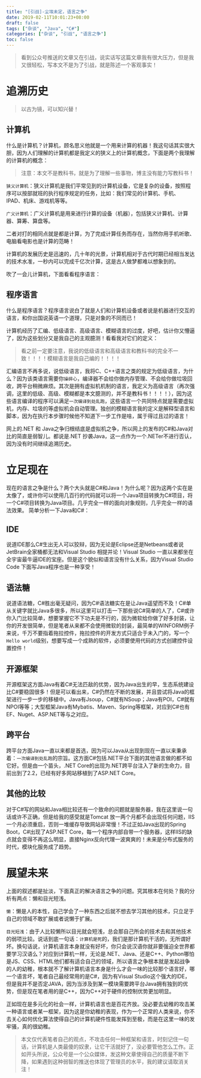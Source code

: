 ```yaml
---
title: "[引战]-尘埃未定，语言之争"
date: 2019-02-11T10:01:23+08:00
draft: false
tags: ["杂谈", "Java", "C#"]
categories: ["杂谈", "引战", "语言之争"]
toc: false
---
```


> 看到公众号推送的文章又在引战，说实话写这篇文章我有很大压力，但是我又很轻松，写本文不是为了引战，就是陈述一个客观事实！

# 追溯历史

> 以古为镜，可以知兴替！

## 计算机

什么是计算机？计算机，顾名思义他就是一个用来计算的机器！我这句话其实很大胆，因为人们理解的计算机都是我定义的狭义上的计算机概念，下面是两个我理解的计算机的概念：

> 注意：本文不是教科书，就是为了理解一些事物，博主没有能力写教科书！

`狭义计算机`：狭义计算机是我们平常见到的计算机设备，它是复杂的设备，按照程序可以按部就班的执行程序规定的任务，比如：我们常见的计算机、手机、IPAD、机床、游戏机等等。

`广义计算机`：广义计算机是用来进行计算的设备（机器），包括狭义计算机、计算器、算筹、算盘等。

二者对打的相同点就是都是计算，为了完成计算任务而存在，当然你用手机听歌、电脑看电影也是计算的范畴！

计算机的发展历史是迅速的，几十年的光景，计算机相对于古代时期已经相当发达的技术水准，一秒内可以完成千亿次计算，这是古人做梦都难以想象到的。

吹了一会儿计算机，下面看看程序语言：

## 程序语言

什么是程序语言？程序语言说白了就是人们和计算机设备或者说是机器进行交互的语言，和你出国说英语一个道理，只是对象的不同而已！

计算机经历了汇编、低级语言、高级语言、模糊语言的过度，好吧，估计你又懵逼了，因为这些划分又是我自己的主观臆测！看看我对它们的定义：

> 看之前一定要注意，我说的低级语言和高级语言和教科书的完全不一致！！！！模糊语言是我自己编的！！！！

汇编语言不再多说，说低级语言，我将C、C++语言之类的规定为低级语言，为什么？因为该类语言需要你`操碎心`，编译器不会给你做内存管理、不会给你做垃圾回收，跨平台稍微麻烦。其次是拥有虚拟机机制的语言，我定义为高级语言（再次强调，这里的低级、高级、模糊都是本文臆测的，并不是教科书！！！！），因为这些语言编译的程序可以满足`一次编译到处乱跑`，这些语言一个共同特点就是需要虚拟机，内存、垃圾的等虚拟机会自动管理。独创的模糊语言我的定义是解释型语言和脚本，因为在执行本步骤时候他不知道下一步工作是啥，属于得过且过的语言！

网上的.NET 和 Java之争归根结底是虚拟机之争，所以网上的发布的C#和Java对比的简直是弱智儿。都说是.NET 抄袭Java，这一点作为一个.NETer不进行否认，因为没有时间继续追溯历史。

# 立足现在

现在的语言之争是什么？两个大头就是C#和Java！为什么呢？因为这两个实在是太像了，或许你可以使用几百行的代码就可以将一个Java项目转换为C#项目，将一个C#项目转换为Java项目。几乎完全一样的面向对象规则，几乎完全一样的语法效果。
简单分析一下Java和C#：

## IDE

说道IDE那么C#生出无人可以狡辩，因为无论是Eclipse还是Netbeans或者说JetBrain全家桶都无法和Visual Studio 相提并论！Visual Studio 一直以来都坐在全宇宙最牛逼IDE的宝座。但是这个貌似和语言没有什么关系，因为Visual Studio Code 下面写Java程序也是一种享受！

## 语法糖

说道语法糖，C#胜出毫无疑问，因为C#语法糖实在是让Java遥望而不及！C#单从关键字就比Java多很多，所以这里可以打击一下那些说C#简单的人了，C#或许你入门比较简单，想要掌握它不下功夫是不行的，因为微软给你做了好多封装，让你的开发很简单，但是笔者从来都不会使用微软的封装，最简单的WINFORM例子来说，千万不要指着拖拉控件，拖拉控件的开发方式只适合于未入门的，写一个`Hello world`级别，想要写成一个成熟的软件，必须要使用代码的方式创建控件设置控件！

## 开源框架

开源框架这方面Java有着C#无法匹敌的优势，因为Java出生的早，生态系统建设比C#要稳固很多！但是可以看出来，C#仍然在不断的发展，并且尝试将Java的框架进行一步一步的移植中。Java有Jsoup，C#就有NSoup；Java有POI，C#就有NPOI等等；大型框架Java有Mybatis、Maven、Spring等框架，对应到C#也有EF、Nuget、ASP.NET等与之对应。

## 跨平台

跨平台方面Java一直以来都是首选，因为可以Java从出现到现在一直以来秉承着：`一次编译到处乱跑`的宗旨。这方面C#包括.NET平台下面的其他语言做的都不如它好。但是由一个苗头，.NET Core的出现为.NET跨平台注入了新的生命力，目前出到了2.2，已经有好多网站移植到了ASP.NET Core。

## 其他的比较

对于C#写的网站和Java相比较还有一个致命的问题就是服务器，我在这里说一句话或许不正确，但是给我的感受就是Tomcat 放一两个月都不会出现任何问题，IIS一个月必须重启，否则一堆缓存导致网站非常慢！不过正如Java出现的Spring Boot，C#出现了ASP.NET Core，每一个程序内部自带一个服务器，这样IIS的缺点就会变得不再这么明显，直接Nginx反向代理一波爽爽的！未来是分布式服务的时代，模块化服务成了趋势。

# 展望未来

上面的叙述都是扯淡，下面真正的解决语言之争的问题。究其根本在何处？我的分析有两点：懒和目光短浅。

`懒`：懒是人的本性，自己学会了一种东西之后就不想去学习其他的技术，只立足于自己的领域不敢扩展或者说懒于扩展。

`目光短浅`：由于人比较懒所以目光就会短浅，总会那自己所会的技术去和其他技术的弱项比较。说话到底一句话：`计算机是死`的，我们是那计算机干活的，无所谓好坏。换句话说，计算机语言本身就没有好坏，你只会说汉语你就非要强迫全世界都要学习汉语么？对应到计算机一样，无论是.NET、Java、还是C++、Python哪怕是JS、CSS、HTML他们都有适合自己的领域，所以语言之争根本就是发起战争的人的幼稚，根本就不了解计算机语言本身是什么才会一味的比较那个语言好，哪一个语言坏，笔者自己最经常用的是C#，因为有Visual Studio这个强大的IDE，但是我并不是否定JAVA，因为当涉及到某一模块需要跨平台Java拥有独到的优势，但是现在笔者用的是C++，因为C++对于硬件的控制优势更加明显。

正如现在是多元化的社会一样，计算机语言也是百花齐放。没必要去幼稚的攻击某一种语言或者某一框架，因为这是你幼稚的表现，作为一个正常的人类来说，你不去关心如何优化算法使得自己的计算机硬件性能发挥到至极，而是在这里一味的发牢骚，真的很幼稚。

> 本文仅代表笔者自己的观点，不攻击任何一种框架和语言，时刻记住一句话，计算机是人类最傻的奴隶，让它干活就好了，没必要管他怎么工作。正如开头所说，公众号是一个公众媒体，发这种文章使得自己的质量不断下降，如果遇到这种弱智的推送也体现了管理员的水平，我的建议请取消关注！